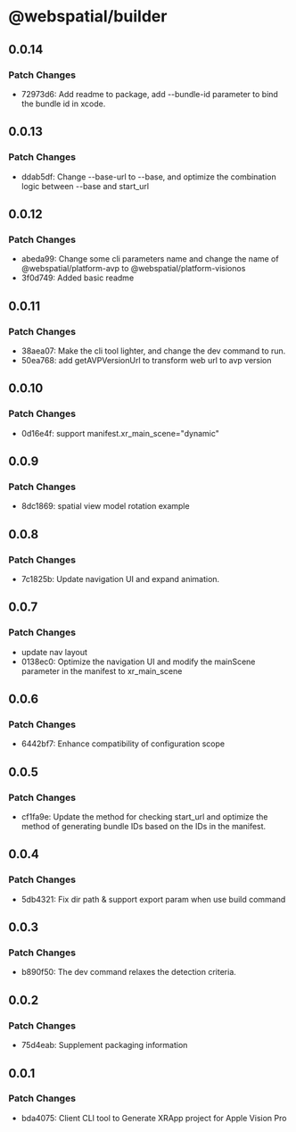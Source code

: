 # @webspatial/builder

## 0.0.14

### Patch Changes

- 72973d6: Add readme to package, add --bundle-id parameter to bind the bundle id in xcode.

## 0.0.13

### Patch Changes

- ddab5df: Change --base-url to --base, and optimize the combination logic between --base and start_url

## 0.0.12

### Patch Changes

- abeda99: Change some cli parameters name and change the name of @webspatial/platform-avp to @webspatial/platform-visionos
- 3f0d749: Added basic readme

## 0.0.11

### Patch Changes

- 38aea07: Make the cli tool lighter, and change the dev command to run.
- 50ea768: add getAVPVersionUrl to transform web url to avp version

## 0.0.10

### Patch Changes

- 0d16e4f: support manifest.xr_main_scene="dynamic"

## 0.0.9

### Patch Changes

- 8dc1869: spatial view model rotation example

## 0.0.8

### Patch Changes

- 7c1825b: Update navigation UI and expand animation.

## 0.0.7

### Patch Changes

- update nav layout
- 0138ec0: Optimize the navigation UI and modify the mainScene parameter in the manifest to xr_main_scene

## 0.0.6

### Patch Changes

- 6442bf7: Enhance compatibility of configuration scope

## 0.0.5

### Patch Changes

- cf1fa9e: Update the method for checking start_url and optimize the method of generating bundle IDs based on the IDs in the manifest.

## 0.0.4

### Patch Changes

- 5db4321: Fix dir path & support export param when use build command

## 0.0.3

### Patch Changes

- b890f50: The dev command relaxes the detection criteria.

## 0.0.2

### Patch Changes

- 75d4eab: Supplement packaging information

## 0.0.1

### Patch Changes

- bda4075: Client CLI tool to Generate XRApp project for Apple Vision Pro
